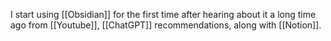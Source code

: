 I start using [[Obsidian]] for the first time after hearing about it a long time ago from [[Youtube]], [[ChatGPT]] recommendations, along with [[Notion]].
